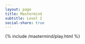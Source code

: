 ```yaml
---
layout: page
title: Mastermind
subtitle: Level 2
social-share: true
---
```


{% include /mastermind/play.html %}

